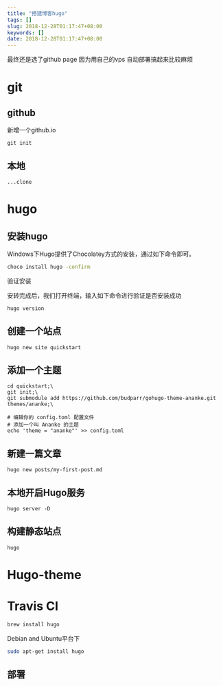 ```yaml
---
title: "搭建博客hugo"
tags: []
slug: 2018-12-28T01:17:47+08:00
keywords: []
date: 2018-12-28T01:17:47+08:00
---
```


最终还是选了github page
因为用自己的vps 自动部署搞起来比较麻烦

# git

## github
新增一个github.io
```git
git init
```
## 本地
```git
...clone 
```

# hugo

## 安装hugo
Windows下Hugo提供了Chocolatey方式的安装，通过如下命令即可。

```bash
choco install hugo -confirm
```

验证安装

安转完成后，我们打开终端，输入如下命令进行验证是否安装成功
```
hugo version
```


## 创建一个站点
```
hugo new site quickstart
```

## 添加一个主题
```
cd quickstart;\
git init;\
git submodule add https://github.com/budparr/gohugo-theme-ananke.git themes/ananke;\

# 编辑你的 config.toml 配置文件
# 添加一个叫 Ananke 的主题
echo 'theme = "ananke"' >> config.toml
```

## 新建一篇文章

```
hugo new posts/my-first-post.md
```

## 本地开启Hugo服务
```
hugo server -D
```

## 构建静态站点
```
hugo
```

# Hugo-theme

# Travis CI


```bash
brew install hugo
```
Debian and Ubuntu平台下

```bash
sudo apt-get install hugo
```

## 部署
